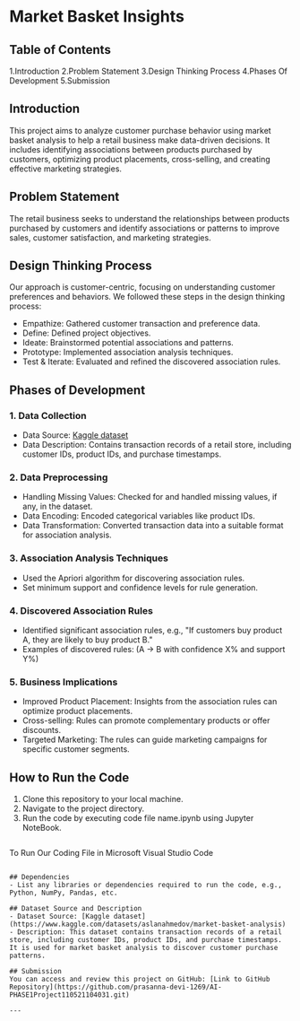 
# Market Basket Insights

## Table of Contents
1.Introduction
2.Problem Statement
3.Design Thinking Process
4.Phases Of Development
5.Submission


## Introduction
This project aims to analyze customer purchase behavior using market basket analysis to help a retail business make data-driven decisions. It includes identifying associations between products purchased by customers, optimizing product placements, cross-selling, and creating effective marketing strategies.

## Problem Statement
The retail business seeks to understand the relationships between products purchased by customers and identify associations or patterns to improve sales, customer satisfaction, and marketing strategies.

## Design Thinking Process
Our approach is customer-centric, focusing on understanding customer preferences and behaviors. We followed these steps in the design thinking process:

- Empathize: Gathered customer transaction and preference data.
- Define: Defined project objectives.
- Ideate: Brainstormed potential associations and patterns.
- Prototype: Implemented association analysis techniques.
- Test & Iterate: Evaluated and refined the discovered association rules.

## Phases of Development
### 1. Data Collection
- Data Source: [Kaggle dataset](https://www.kaggle.com/datasets/aslanahmedov/market-basket-analysis)
- Data Description: Contains transaction records of a retail store, including customer IDs, product IDs, and purchase timestamps.

### 2. Data Preprocessing
- Handling Missing Values: Checked for and handled missing values, if any, in the dataset.
- Data Encoding: Encoded categorical variables like product IDs.
- Data Transformation: Converted transaction data into a suitable format for association analysis.

### 3. Association Analysis Techniques
- Used the Apriori algorithm for discovering association rules.
- Set minimum support and confidence levels for rule generation.

### 4. Discovered Association Rules
- Identified significant association rules, e.g., "If customers buy product A, they are likely to buy product B."
- Examples of discovered rules: (A -> B with confidence X% and support Y%)

### 5. Business Implications
- Improved Product Placement: Insights from the association rules can optimize product placements.
- Cross-selling: Rules can promote complementary products or offer discounts.
- Targeted Marketing: The rules can guide marketing campaigns for specific customer segments.

## How to Run the Code
1. Clone this repository to your local machine.
2. Navigate to the project directory.
3. Run the code by executing code file name.ipynb using Jupyter NoteBook.
   ```
 To Run Our Coding File in Microsoft Visual Studio Code
   ```
   
## Dependencies
- List any libraries or dependencies required to run the code, e.g., Python, NumPy, Pandas, etc.

## Dataset Source and Description
- Dataset Source: [Kaggle dataset](https://www.kaggle.com/datasets/aslanahmedov/market-basket-analysis)
- Description: This dataset contains transaction records of a retail store, including customer IDs, product IDs, and purchase timestamps. It is used for market basket analysis to discover customer purchase patterns.

## Submission
You can access and review this project on GitHub: [Link to GitHub Repository](https://github.com/prasanna-devi-1269/AI-PHASE1Project110521104031.git)

---
